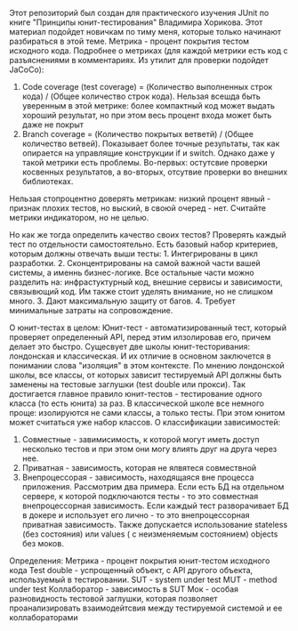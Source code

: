 Этот репозиторий был создан для практического изучения JUnit по книге "Принципы юнит-тестирования" Владимира Хорикова. Этот материал подойдет новичкам по тиму меня, которые только начинают разбираться в этой теме.
Метрика - процент покрытия тестом исходного кода.
Подробнее о метриках (для каждой метрики есть код с разъяснениями в комментариях. Из утилит для проверки подойдет JaCoCo):
  1. Code coverage (test coverage) = (Количество выполненных строк кода) / (Общее количество строк кода). Нельзая всешда быть уверенным в этой метрике: более компактный код может выдать хороший результат, но при этом весь процент входа может быть даже не покрыт
  2. Branch coverage = (Количество покрытых ветветй) / (Общее количество ветвей). Показывает более точные результаты, так как опирается на управлящие конструкции if и switch. Однако даже у такой метрики есть проблемы. Во-первых: остутсвие проверки косвенных результатов, а во-вторых, отсутвие проверки во внешних библиотеках.

Нельзая стопроцентно доверять метрикам: низкий процент явный - признак плохих тестов, но выский, в своюй очеред - нет. Считайте метрики индикатором, но не целью.

Но как же тогда определить качество своих тестов? Проверять каждый тест по отдельности самостоятельно. 
Есть базовый набор критериев, которым должны отвечать выши тесты:
     1. Интегрированы в цикл разработки.
     2. Сконцентрированы на самой важной части вашей системы, а именнь бизнес-логике. Все остальные части можно            разделить на: инфрастуктурный код, внешние сервисы и зависимости, связывющий код. Им также стоит уделять              внимание, но не слишком много.
     3. Дают максимальную защиту от багов.
     4. Требует минимальные затраты на сопровождение.

О юнит-тестах в целом:
  Юнит-тест - автоматизированный тест, который проверяет определенный API, перед этим илзолировав его, причем делает это быстро. Сущесвует две школы юнит-тесторивания: лондонская и классическая. И их отличие в основном заключется в понимании слова "изоляция" в этом контексте. По мнению лондонской школы, все классы, от которых зависит тестируемый API должны быть заменены на тестовые заглушки (test double или прокси). Так достигается главное правило юнит-тестов - тестирование одного класса (то есть юнита) за раз. В классической школе все немного проще: изолируются не сами  классы, а только тесты. При этом юнитом может считаться уже набор классов.
О классификации зависимостей:
  1. Совместные - завимисимость, к которой могут иметь доступ несколько тестов и при этом они могу влиять друг на друга через нее.
  2. Приватная - зависимость, которая не ялвятеся совмествной
  3. Внепроцессорая - зависимость, находящаяся вне процесса приложения. Рассмотрим два примера. Если есть БД на отдельном сервере, к которой подключаются тесты - то это совместная внепроцессорная зависимость. Если каждый тест разворачивает БД в докере и использует его лично - то это внепроцессорная приватная зависимость.
Также допускается использование stateless (без состояния) или values ( с неизменяемым состоянием) objects без моков.






Определения:
  Метрика - процент покрытия юнит-тестом исходного кода
  Test double - успрощенный объект, с API другого объекта, используемый в тестировании.
  SUT - system under test
  MUT - method under test
  Коллаборатор - зависимость в SUT
  Мок - особая разновидность тестовой заглушки, которая позволяет проанализировать взаимодейтсвия между тестируемой системой и ее коллабораторами 
